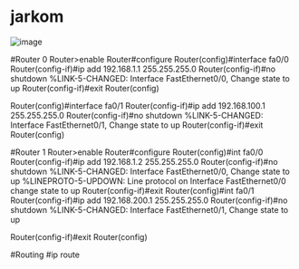 # jarkom
![image](https://user-images.githubusercontent.com/80803209/206598021-1ab1df07-d37e-4a38-905f-b01760d1ad65.png)

#Router 0
Router>enable
Router#configure
Router(config)#interface fa0/0
Router(config-if)#ip add 192.168.1.1 255.255.255.0
Router(config-if)#no shutdown
%LINK-5-CHANGED: Interface FastEthernet0/0, Change state to up
Router(config-if)#exit
Router(config)

Router(config)#interface fa0/1
Router(config-if)#ip add 192.168.100.1 255.255.255.0
Router(config-if)#no shutdown
%LINK-5-CHANGED: Interface FastEthernet0/1, Change state to up
Router(config-if)#exit
Router(config)

#Router 1 
Router>enable
Router#configure
Router(config)#int fa0/0
Router(config-if)#ip add 192.168.1.2 255.255.255.0
Router(config-if)#no shutdown
%LINK-5-CHANGED: Interface FastEthernet0/0, Change state to up
%LINEPROTO-5-UPDOWN: Line protocol on Interface FastEthernet0/0 change state to up
Router(config-if)#exit
Router(config)#int fa0/1
Router(config-if)#ip add 192.168.200.1 255.255.255.0
Router(config-if)#no shutdown
%LINK-5-CHANGED: Interface FastEthernet0/1, Change state to up

Router(config-if)#exit
Router(config)


#Routing
#ip route <destination><subnet mask><next hop address>
  

